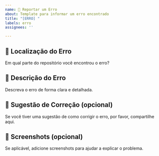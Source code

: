 ```yaml
---
name: 🐞 Reportar um Erro
about: Template para informar um erro encontrado
title: "[ERRO] "
labels: erro
assignees: ''

---
```


## 📍 Localização do Erro

Em qual parte do repositório você encontrou o erro?

## 📝 Descrição do Erro

Descreva o erro de forma clara e detalhada.

## 🔧 Sugestão de Correção (opcional)

Se você tiver uma sugestão de como corrigir o erro, por favor, compartilhe aqui.

## 📸 Screenshots (opcional)

Se aplicável, adicione screenshots para ajudar a explicar o problema.

